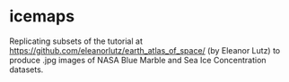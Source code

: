 # icemaps

Replicating subsets of the tutorial at https://github.com/eleanorlutz/earth_atlas_of_space/ (by Eleanor Lutz) to produce .jpg images of NASA Blue Marble and Sea Ice Concentration datasets. 
